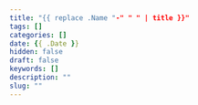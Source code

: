 ```yaml
---
title: "{{ replace .Name "-" " " | title }}"
tags: []
categories: []
date: {{ .Date }}
hidden: false
draft: false
keywords: []
description: ""
slug: ""
---
```

